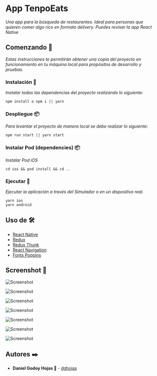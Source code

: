 # App TenpoEats

_Una app para la búsqueda de restaurantes. Ideal para personas que quieren comer algo rico en formato delivery. Puedes revisar la app React Native_

## Comenzando 🚀

_Estas instrucciones te permitirán obtener una copia del proyecto en funcionamiento en tu máquina local para propósitos de desarrollo y pruebas._

### Instalación 🔧

_Instalar todas las dependencias del proyecto realizando lo siguiente:_

```
npm install o npm i || yarn
```

### Despliegue 📦

_Para levantar el proyecto de manera local se debe realizar lo siguiente:_

```
npm run start || yarn start
```

### Instalar Pod (dependencies) 📦

_Instalar Pod iOS_

```
cd ios && pod install && cd ..
```

### Ejecutar 🚀

_Ejecutar la aplicación a través del Simulador o en un dispositivo real._

```
yarn ios
yarn android
```

## Uso de 🛠️

- [React Native](https://reactnative.dev/)
- [Redux](https://es.redux.js.org/)
- [Redux Thunk](https://github.com/reduxjs/redux-thunk)
- [React Navigation](https://reactnavigation.org/)
- [Fonts Poppins](https://fonts.google.com/specimen/Poppins)

## Screenshot 📸

![Screenshot](screenshot/Screen001.png)

![Screenshot](screenshot/Screen002.png)

![Screenshot](screenshot/Screen003.png)

![Screenshot](screenshot/Screen004.png)

![Screenshot](screenshot/Screen005.png)

![Screenshot](screenshot/Screen006.png)

![Screenshot](screenshot/Screen007.png)

## Autores ✒️

- **Daniel Godoy Hojas 🍃** - [dghojas](https://github.com/dghojas)
